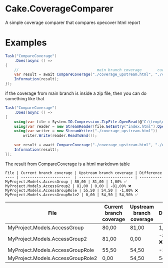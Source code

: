 # Cake.CoverageComparer

A simple coverage comparer that compares opecover html report

# Examples

```csharp
Task("CompareCoverage")
    .Does(async () =>
{
    //                                   main branch coverage       current branch coverage
    var result = await CompareCoverage("./coverage_upstream.html", "./coverageOutput/index.html");
    Information(result);
});
```

if the coverage from main branch is inside a zip file, then you can do something like that

```csharp
Task("CompareCoverage")
    .Does(async () =>
{
    using(var file = System.IO.Compression.ZipFile.OpenRead(@"C:\temp\coverage.zip"))
    using(var reader = new StreamReader(file.GetEntry("index.html").Open()))
    using(var writer = new StreamWriter("./coverage_upstream.html"))
        writer.Write(reader.ReadToEnd());
    
    var result = await CompareCoverage("./coverage_upstream.html", "./coverageOutput/index.html");
    Information(result);
});
```

The result from CompareCoverage is a html markdown table

```
File | Current branch coverage | Upstream branch coverage | Difference
---- | ----------------------  | ------------------------ | ----------
MyProject.Models.AccessGroup | 80,00 | 81,00 | 1,00% ✅
MyProject.Models.AccessGroup2 | 81,00 | 0,00 | -81,00% ❌
MyProject.Models.AccessGroupRole | 55,50 | 54,50 | -1,00% ❌
MyProject.Models.AccessGroupRole2 | 0,00 | 54,50 | 54,50% ✅
```

File | Current branch coverage | Upstream branch coverage | Difference
---- | ----------------------  | ------------------------ | ----------
MyProject.Models.AccessGroup | 80,00 | 81,00 | 1,00% ✅
MyProject.Models.AccessGroup2 | 81,00 | 0,00 | -81,00% ❌
MyProject.Models.AccessGroupRole | 55,50 | 54,50 | -1,00% ❌
MyProject.Models.AccessGroupRole2 | 0,00 | 54,50 | 54,50% ✅
